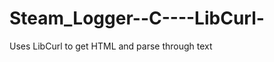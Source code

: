 Steam_Logger--C----LibCurl-
===========================

Uses LibCurl to get HTML and parse through text
